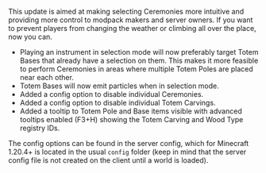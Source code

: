 This update is aimed at making selecting Ceremonies more intuitive and providing more control to modpack makers and server owners. If you want to prevent players from changing the weather or climbing all over the place, now you can.

- Playing an instrument in selection mode will now preferably target Totem Bases that already have a selection on them. This makes it more feasible to perform Ceremonies in areas where multiple Totem Poles are placed near each other.
- Totem Bases will now emit particles when in selection mode.
- Added a config option to disable individual Ceremonies.
- Added a config option to disable individual Totem Carvings.
- Added a tooltip to Totem Pole and Base items visible with advanced tooltips enabled (F3+H) showing the Totem Carving and Wood Type registry IDs.

The config options can be found in the server config, which for Minecraft 1.20.4+ is located in the usual `config` folder (keep in mind that the server config file is not created on the client until a world is loaded).
